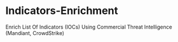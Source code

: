 # Indicators-Enrichment
 Enrich List Of Indicators (IOCs) Using Commercial Threat Intelligence (Mandiant, CrowdStrike)
